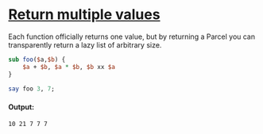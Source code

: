 [1]: http://rosettacode.org/wiki/Return_multiple_values

# [Return multiple values][1]

Each function officially returns one value, but by returning a Parcel you can transparently return a lazy list of arbitrary size.

```perl
sub foo($a,$b) {
    $a + $b, $a * $b, $b xx $a
}
 
say foo 3, 7;
```

#### Output:
```
10 21 7 7 7
```